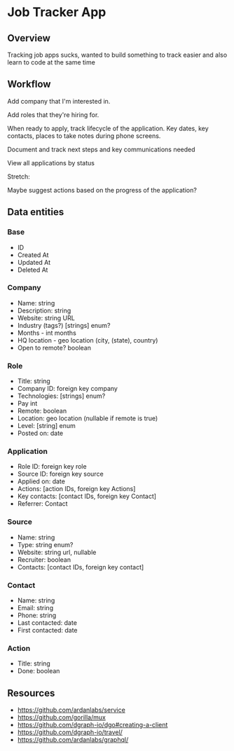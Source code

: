 # Job Tracker App

## Overview

Tracking job apps sucks, wanted to build something to track easier and also learn to code at the same time

## Workflow

Add company that I'm interested in.

Add roles that they're hiring for.

When ready to apply, track lifecycle of the application. Key dates, key contacts, places to take notes during phone screens.

Document and track next steps and key communications needed

View all applications by status

Stretch:

Maybe suggest actions based on the progress of the application?

## Data entities

### Base

- ID
- Created At
- Updated At
- Deleted At

### Company

- Name: string
- Description: string
- Website: string URL
- Industry (tags?) [strings] enum?
- Months - int months
- HQ location - geo location (city, (state), country)
- Open to remote? boolean

### Role

- Title: string
- Company ID: foreign key company
- Technologies: [strings] enum?
- Pay int
- Remote: boolean
- Location: geo location (nullable if remote is true)
- Level: [string] enum
- Posted on: date

### Application

- Role ID: foreign key role
- Source ID: foreign key source
- Applied on: date
- Actions: [action IDs, foreign key Actions]
- Key contacts: [contact IDs, foreign key Contact]
- Referrer: Contact

### Source

- Name: string
- Type: string enum?
- Website: string url, nullable
- Recruiter: boolean
- Contacts: [contact IDs, foreign key contact]

### Contact

- Name: string
- Email: string
- Phone: string
- Last contacted: date
- First contacted: date

### Action

- Title: string
- Done: boolean

## Resources

- https://github.com/ardanlabs/service
- https://github.com/gorilla/mux
- https://github.com/dgraph-io/dgo#creating-a-client
- https://github.com/dgraph-io/travel/
- https://github.com/ardanlabs/graphql/
